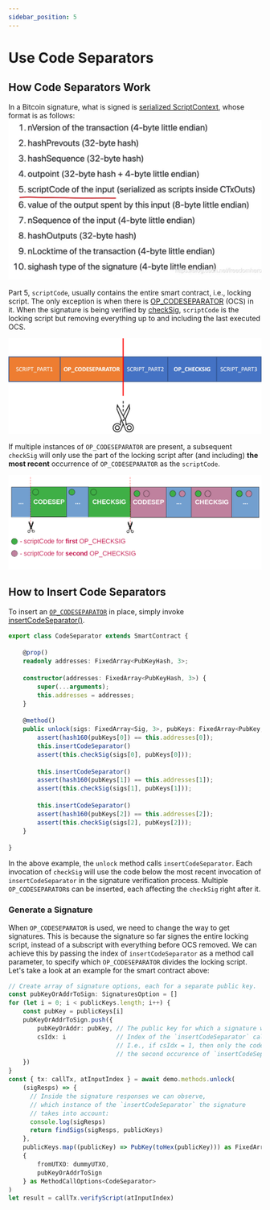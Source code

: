 ```yaml
---
sidebar_position: 5
---
```


# Use Code Separators

## How Code Separators Work

In a Bitcoin signature, what is signed is [serialized ScriptContext](../how-to-write-a-contract/scriptcontext.md#serialization), whose format is as follows:
![](../../static/img/sighashpreimage.png)

Part 5, `scriptCode`, usually contains the entire smart contract, i.e., locking script. The only exception is when there is [OP_CODESEPARATOR](https://wiki.bitcoinsv.io/index.php/OP_CODESEPARATOR) (OCS) in it. When the signature is being verified by [checkSig](../how-to-write-a-contract/built-ins.md#checksig), `scriptCode` is the locking script but removing everything up to and including the last executed OCS.

![](../../static/img/opcs.png)

If multiple instances of `OP_CODESEPARATOR` are present, a subsequent `checkSig` will only use the part of the locking script after (and including) **the most recent** occurrence of `OP_CODESEPARATOR` as the `scriptCode`.

![](../../static/img/opcs_mul.png)


## How to Insert Code Separators

To insert an [`OP_CODESEPARATOR`](https://wiki.bitcoinsv.io/index.php/OP_CODESEPARATOR) in place, simply invoke [insertCodeSeparator()](../how-to-write-a-contract/built-ins.md#insertcodeseparator).

```ts
export class CodeSeparator extends SmartContract {

    @prop()
    readonly addresses: FixedArray<PubKeyHash, 3>;

    constructor(addresses: FixedArray<PubKeyHash, 3>) {
        super(...arguments);
        this.addresses = addresses;
    }

    @method()
    public unlock(sigs: FixedArray<Sig, 3>, pubKeys: FixedArray<PubKey, 3>) {
        assert(hash160(pubKeys[0]) == this.addresses[0]);
        this.insertCodeSeparator()
        assert(this.checkSig(sigs[0], pubKeys[0]));

        this.insertCodeSeparator()
        assert(hash160(pubKeys[1]) == this.addresses[1]);
        assert(this.checkSig(sigs[1], pubKeys[1]));

        this.insertCodeSeparator()
        assert(hash160(pubKeys[2]) == this.addresses[2]);
        assert(this.checkSig(sigs[2], pubKeys[2]));
    }

}
```

In the above example, the `unlock` method calls `insertCodeSeparator`. Each invocation of `checkSig` will use the code below the most recent invocation of `insertCodeSeparator` in the signature verification process. Multiple `OP_CODESEPARATOR`s can be inserted, each affecting the `checkSig` right after it.

### Generate a Signature
When `OP_CODESEPARATOR` is used, we need to change the way to get signatures.
This is because the signature so far signes the entire locking script, instead of a subscript with everything before OCS removed. 
We can achieve this by passing the index of `insertCodeSeparator` as a method call parameter, to specify which `OP_CODESEPARATOR` divides the locking script.
Let's take a look at an example for the smart contract above:

```ts
// Create array of signature options, each for a separate public key.
const pubKeyOrAddrToSign: SignaturesOption = []
for (let i = 0; i < publicKeys.length; i++) {
    const pubKey = publicKeys[i]
    pubKeyOrAddrToSign.push({
        pubKeyOrAddr: pubKey, // The public key for which a signature will be created.
        csIdx: i              // Index of the `insertCodeSeparator` call, starting from 0
                              // I.e., if csIdx = 1, then only the code starting from and including
                              // the second occurence of `insertCodeSeparator` will be signed.
    })
}
const { tx: callTx, atInputIndex } = await demo.methods.unlock(
    (sigResps) => {
      // Inside the signature responses we can observe,
      // which instance of the `insertCodeSeparator` the signature
      // takes into account:
      console.log(sigResps)
      return findSigs(sigResps, publicKeys)
    },
    publicKeys.map((publicKey) => PubKey(toHex(publicKey))) as FixedArray<PubKey, 3>,
    {
        fromUTXO: dummyUTXO,
        pubKeyOrAddrToSign
    } as MethodCallOptions<CodeSeparator>
)
let result = callTx.verifyScript(atInputIndex)
```



